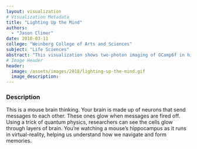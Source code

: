```yaml
---
layout: visualization
# Visualization Metadata
title: "Lighting Up the Mind"
authors:
  - "Jason Climer"
date: 2018-03-11
college: "Weinberg College of Arts and Sciences"
subject: "Life Sciences"
abstract: "This visualization shows two-photon imaging of GCamp6f in hippocampal pyramidal neurons as a mouse navigates a virtual reality maze. These techniques give us an indirect measure of activity in neurons or small compartments of neurons in an awake, behaving animal. The hippocampus has been well characterized as playing an essential role in episodic memory. Many hippocampal neurons are “place cells,” cells that fire when an animal is in a specific area of the environment. We can also teleport animals to a new environment and watch as these representations form. Using novel statistical, genetic, and microscopy tools we are examining the mechanisms that underlie this process to better understand memory and navigation."
# Image Header
header:
  image: /assets/images/2018/lighting-up-the-mind.gif
  image_description:
---
```

### Description
This is a mouse brain thinking. Your brain is made up of neurons that send messages to each other. These ones glow when messages are fired off. Using a trick of quantum physics, researchers can see the cells glow through layers of brain. You’re watching a mouse’s hippocampus as it runs in virtual-reality, helping us understand how we navigate and form memories.
